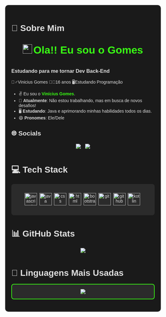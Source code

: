 <div style="background-color: #1a1a1a; padding: 20px; border-radius: 10px; color: #e0e0e0; font-family: Arial, sans-serif;">

# 💫 Sobre Mim
<div align="center"><br>  
  <img src="https://media.giphy.com/media/hvRJCLFzcasrR4ia7z/giphy.gif" width="30px"> 
  <span style="color: #39ff14; font-size: 34px; font-weight: bold;">Ola!! Eu sou o Gomes</span><br>
</div><br>

  ### Estudando para me tornar Dev Back-End

🙋‍♂️Vinicius Gomes 👨‍🎓16 anos 🖥Estudando Programação
- ✌️ Eu sou o <span style="color: #39ff14;">**Vinícius Gomes**</span>.  
- 🧟 **Atualmente**: Não estou trabalhando, mas em busca de novos desafios!  
- 🖥️ **Estudando**: Java e aprimorando minhas habilidades todos os dias.  
- 😄 **Pronomes**: Ele/Dele  

## 🌐 Socials
<div align="center">
  <a href="https://instagram.com/_vgs.08"><img src="https://img.shields.io/badge/Instagram-%23E4405F.svg?logo=Instagram&logoColor=white" style="margin: 5px;"></a>
  <a href="mailto:viniciusgomessens@gmail.com"><img src="https://img.shields.io/badge/Email-D14836?logo=gmail&logoColor=white" style="margin: 5px;"></a>
</div>

# 💻 Tech Stack
<div align="center" style="background-color: #2b2b2b; padding: 15px; border-radius: 8px; margin: 10px 0;">

<img src="https://cdn.jsdelivr.net/gh/devicons/devicon/icons/javascript/javascript-original.svg" alt="javascript" width="40" height="40"/>&nbsp;
<img src="https://cdn.jsdelivr.net/gh/devicons/devicon/icons/java/java-original.svg" alt="java" width="40" height="40"/>&nbsp;
<img src="https://cdn.jsdelivr.net/gh/devicons/devicon/icons/css3/css3-original.svg" alt="css" width="40" height="40"/>&nbsp;
<img src="https://cdn.jsdelivr.net/gh/devicons/devicon/icons/html5/html5-original.svg" alt="html" width="40" height="40"/>&nbsp;
<img src="https://cdn.jsdelivr.net/gh/devicons/devicon/icons/bootstrap/bootstrap-original.svg" alt="bootstrap" width="40" height="40"/>&nbsp;
<img src="https://cdn.jsdelivr.net/gh/devicons/devicon/icons/git/git-original.svg" alt="git" width="40" height="40"/>&nbsp;
<img src="https://cdn.jsdelivr.net/gh/devicons/devicon/icons/github/github-original.svg" alt="github" width="40" height="40"/>&nbsp;
<img src="https://cdn.jsdelivr.net/gh/devicons/devicon/icons/kotlin/kotlin-original.svg" alt="kotlin" width="40" height="40"/>&nbsp;

</div>

# 📊 GitHub Stats
<div align="center" style="margin: 15px 0;">
  <img src="https://github-readme-stats.vercel.app/api?username=V1niciusGomes&show_icons=true&theme=radical&hide_border=true&bg_color=1a1a1a&title_color=39ff14&text_color=e0e0e0&icon_color=39ff14" style="margin-bottom: 10px;">
</div>

# 🌟 Linguagens Mais Usadas
<div align="center" style="background-color: #2b2b2b; padding: 15px; border-radius: 8px; border: 2px solid #39ff14;">
  <img src="https://github-readme-stats.vercel.app/api/top-langs/?username=V1niciusGomes&layout=compact&theme=radical&hide_border=true&bg_color=1a1a1a&title_color=39ff14&text_color=e0e0e0">
</div>


<div align="center" style="color: #39ff14; font-size: 12px; margin-top: 20px;">
  <!-- Proudly created with GPRM ( https://gprm.itsvg.in ) -->
</div>

</div>
